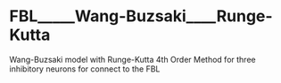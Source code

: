 # FBL_____Wang-Buzsaki____Runge-Kutta
Wang-Buzsaki model with Runge-Kutta 4th Order Method for three inhibitory neurons for connect to the FBL

